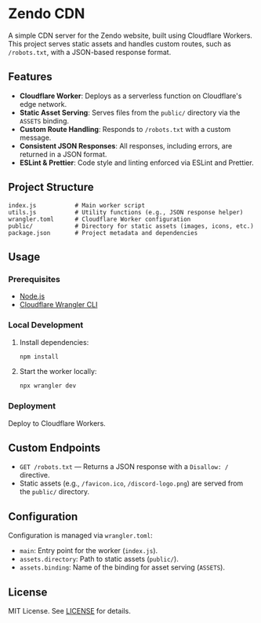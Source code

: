 # Zendo CDN

A simple CDN server for the Zendo website, built using Cloudflare Workers. This project serves static assets and handles custom routes, such as `/robots.txt`, with a JSON-based response format.

## Features

- **Cloudflare Worker**: Deploys as a serverless function on Cloudflare's edge network.
- **Static Asset Serving**: Serves files from the `public/` directory via the `ASSETS` binding.
- **Custom Route Handling**: Responds to `/robots.txt` with a custom message.
- **Consistent JSON Responses**: All responses, including errors, are returned in a JSON format.
- **ESLint & Prettier**: Code style and linting enforced via ESLint and Prettier.

## Project Structure

```
index.js           # Main worker script
utils.js           # Utility functions (e.g., JSON response helper)
wrangler.toml      # Cloudflare Worker configuration
public/            # Directory for static assets (images, icons, etc.)
package.json       # Project metadata and dependencies
```

## Usage

### Prerequisites

- [Node.js](https://nodejs.org/)
- [Cloudflare Wrangler CLI](https://developers.cloudflare.com/workers/wrangler/)

### Local Development

1. Install dependencies:
   ```sh
   npm install
   ```
2. Start the worker locally:
   ```sh
   npx wrangler dev
   ```

### Deployment

Deploy to Cloudflare Workers.

## Custom Endpoints

- `GET /robots.txt` — Returns a JSON response with a `Disallow: /` directive.
- Static assets (e.g., `/favicon.ico`, `/discord-logo.png`) are served from the `public/` directory.

## Configuration

Configuration is managed via `wrangler.toml`:

- `main`: Entry point for the worker (`index.js`).
- `assets.directory`: Path to static assets (`public/`).
- `assets.binding`: Name of the binding for asset serving (`ASSETS`).

## License

MIT License. See [LICENSE](./LICENSE) for details.

